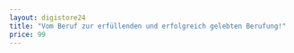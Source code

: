 ```yaml
---
layout: digistore24
title: "Vom Beruf zur erfüllenden und erfolgreich gelebten Berufung!"
price: 99
---
```

